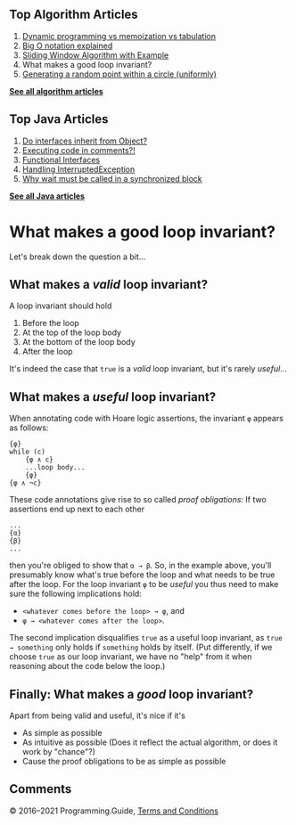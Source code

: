 



## Top Algorithm Articles

1.  [Dynamic programming vs memoization vs tabulation](dynamic-programming-vs-memoization-vs-tabulation.html)
2.  [Big O notation explained](big-o-notation-explained.html)
3.  [Sliding Window Algorithm with Example](sliding-window-example.html)
4.  What makes a good loop invariant?
5.  [Generating a random point within a circle (uniformly)](random-point-within-circle.html)

[**See all algorithm articles**](algorithms.html)



## Top Java Articles

1.  [Do interfaces inherit from Object?](java/do-interfaces-inherit-from-object.html)
2.  [Executing code in comments?!](java/executing-code-in-comments.html)
3.  [Functional Interfaces](java/functional-interfaces.html)
4.  [Handling InterruptedException](java/handling-interrupted-exceptions.html)
5.  [Why wait must be called in a synchronized block](java/why-wait-must-be-in-synchronized.html)

[**See all Java articles**](java/index.html)

# What makes a good loop invariant?

Let's break down the question a bit...

## What makes a _valid_ loop invariant?

A loop invariant should hold

1.  Before the loop
2.  At the top of the loop body
3.  At the bottom of the loop body
4.  After the loop

It's indeed the case that `true` is a _valid_ loop invariant, but it's rarely _useful_...

## What makes a _useful_ loop invariant?

When annotating code with Hoare logic assertions, the invariant `φ` appears as follows:

    {φ}
    while (c)
        {φ ∧ c}
        ...loop body...
        {φ}
    {φ ∧ ¬c}

These code annotations give rise to so called _proof obligations_: If two assertions end up next to each other

    ...
    {α}
    {β}
    ...

then you're obliged to show that `α → β`. So, in the example above, you'll presumably know what's true before the loop and what needs to be true after the loop. For the loop invariant `φ` to be _useful_ you thus need to make sure the following implications hold:

- `<whatever comes before the loop> → φ`, and
- `φ → <whatever comes after the loop>`.

The second implication disqualifies `true` as a useful loop invariant, as `true → something` only holds if `something` holds by itself. (Put differently, if we choose `true` as our loop invariant, we have no "help" from it when reasoning about the code below the loop.)

## Finally: What makes a _good_ loop invariant?

Apart from being valid and useful, it's nice if it's

- As simple as possible
- As intuitive as possible (Does it reflect the actual algorithm, or does it work by "chance"?)
- Cause the proof obligations to be as simple as possible

## Comments



© 2016–2021 Programming.Guide, [Terms and Conditions](terms-and-conditions.html)
